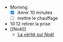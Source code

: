 - Morning
  * [x] Aérer 10 minutes
  * [ ] mettre le chauffage
- 10:12 retirer la prise
- [[Noël]]
	- [La vérité sur Noël](https://www.rtbf.be/article/naissance-de-jesus-le-25-decembre-sapin-santa-claus-tout-ce-que-vous-pensiez-savoir-sur-noel-et-qui-est-faux-10390610?utm_campaign=RTBF_Info_+20-12-2024&utm_medium=email&utm_source=newsletter)